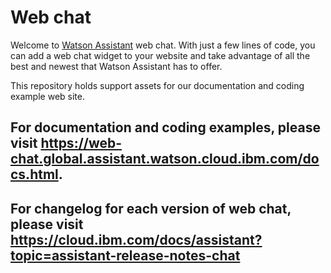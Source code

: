 # Web chat

Welcome to [Watson Assistant](https://www.ibm.com/cloud/watson-assistant/) web chat. With just a few lines of code, you can add a web chat widget to your website and take advantage of all the best and newest that Watson Assistant has to offer.

This repository holds support assets for our documentation and coding example web site.

## For documentation and coding examples, please visit https://web-chat.global.assistant.watson.cloud.ibm.com/docs.html.

## For changelog for each version of web chat, please visit https://cloud.ibm.com/docs/assistant?topic=assistant-release-notes-chat

